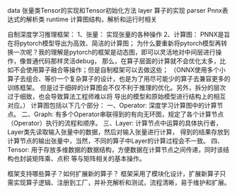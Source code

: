 data 张量类Tensor的实现和Tensor初始化方法
layer 算子的实现
parser Pnnx表达式的解析类
runtime 计算图结构，解析和运行时相关

自制深度学习推理框架：
1、张量：
实现张量的各种操作
2、计算图：
PNNX是旨在将pytorch模型导出为高效、简洁的计算图；
为什么要重新将pytorch模型再转换一次呢？我的理解是pytorch的框架是动态图，即可以灵活地对中间层进行操作，像普通代码那样灵活debug，
那么，在算子层面的计算就不会优化太多，比如不会使用算子融合等操作；但是自制框架可以去做这些；
（ONNX使用多个小算子去组合、等价一个复杂算子的设计，也是为了用尽可能少的算子去兼容更多的训练框架。
但是过于细碎的计算图会不仅不利于推理的优化。另外，拆分的层次过于细致，也会导致算法工程师难以将
导出的模型和原始模型进行结构上的相互对应。）
计算图包括以下几个部分：
一、Operator: 深度学习计算图中的计算节点。
二、Graph: 有多个Operator串联得到的有向无环图，规定了各个计算节点（Operator）执行的流程和顺序。
三、Layer: 计算节点中运算的具体执行者，Layer类先读取输入张量中的数据，然后对输入张量进行计算，
        得到的结果存放到计算节点的输出张量中，当然，不同的算子中Layer的计算过程会不一致。
四、Tensor: 用于存放多维数据的数据结构，方便数据在计算节点之间传递，同时该结构也封装矩阵乘、点积
        等与矩阵相关的基本操作。


框架支持哪些算子？如何扩展新的算子？
框架采用了模块化设计，扩展新算子只需实现算子逻辑、注册到工厂，并补充解析和测试，流程清晰，易于维护和扩展。
